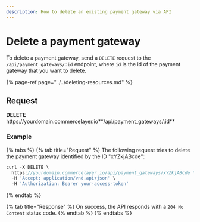 ```yaml
---
description: How to delete an existing payment gateway via API
---
```


# Delete a payment gateway

To delete a payment gateway, send a `DELETE` request to the `/api/payment_gateways/:id` endpoint, where `id` is the id of the payment gateway that you want to delete.

{% page-ref page="../../deleting-resources.md" %}

## Request

**DELETE** https://<i></i>yourdomain.commercelayer.io**/api/payment_gateways/:id**

### Example

{% tabs %}
{% tab title="Request" %}
The following request tries to delete the payment gateway identified by the ID "xYZkjABcde":

```javascript
curl -X DELETE \
  https://yourdomain.commercelayer.io/api/payment_gateways/xYZkjABcde \
  -H 'Accept: application/vnd.api+json' \
  -H 'Authorization: Bearer your-access-token'
```
{% endtab %}

{% tab title="Response" %}
On success, the API responds with a `204 No Content` status code.
{% endtab %}
{% endtabs %}

